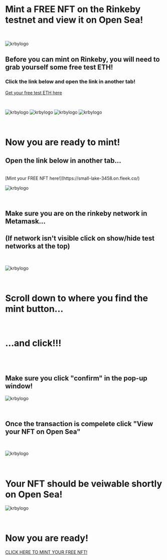 # Mint a FREE NFT on the Rinkeby testnet and view it on Open Sea!

<br>

![krbylogo](krby_punks/images/mainpage.png)


## Before you can mint on Rinkeby, you will need to grab yourself some free test ETH!
### Click the link below and open the link in another tab! 
[Get your free test ETH here](https://faucets.chain.link/rinkeby)

<br>

![krbylogo](krby_punks/images/testlink.png)
![krbylogo](krby_punks/images/requestlink.png)
![krbylogo](krby_punks/images/waiting.png)
![krbylogo](krby_punks/images/requestcomplete.png)

<br>

# Now you are ready to mint!
## Open the link below in another tab...
<br>
[Mint your FREE NFT here!](https://small-lake-3458.on.fleek.co/)

<br>

![krbylogo](krby_punks/images/scrolldown.png)

<br>

## Make sure you are on the rinkeby network in Metamask...
## (If network isn't visible click on show/hide test networks at the top)
<br>

![krbylogo](krby_punks/images/networks.png)

<br>

# Scroll down to where you find the mint button...
<!---![krbylogo](krby_punks/images/mintyournftin.png)--->

<br>

# ...and click!!!

<br>

<br>

## Make sure you click "confirm" in the pop-up window!

![krbylogo](krby_punks/images/metamask1.png)

<br>

## Once the transaction is compelete click "View your NFT on Open Sea"

<br>

![krbylogo](krby_punks/images/viewonopensea2.png)


<br>

# Your NFT should be veiwable shortly on Open Sea!

![krbylogo](krby_punks/images/punkonopensea.png)

<br>

# Now you are ready!

[CLICK HERE TO MINT YOUR FREE NFT!](small-lake-3458.on.fleek.co/)

<br>



